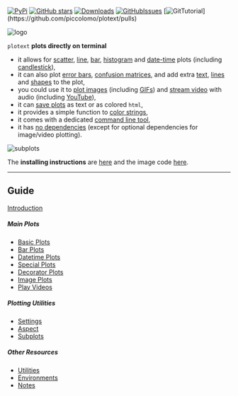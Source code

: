 [![PyPi](https://badge.fury.io/py/plotext.svg)](https://badge.fury.io/py/plotext)
[![GitHub stars](https://img.shields.io/github/stars/piccolomo/plotext.svg)](https://github.com/piccolomo/plotext/stargazers)
[![Downloads](https://pepy.tech/badge/plotext/month)](https://pepy.tech/project/plotext)
[![GitHubIssues](https://img.shields.io/badge/issue_tracking-github-blue.svg)](https://github.com/piccolomo/plotext/issues)
[![GitTutorial](https://img.shields.io/badge/PR-Welcome-%23FF8300.svg?)](https://github.com/piccolomo/plotext/pulls)

![logo](https://raw.githubusercontent.com/piccolomo/plotext/master/data/logo.png)

`plotext` **plots directly on terminal**

- it allows for [scatter](https://github.com/piccolomo/plotext/blob/master/readme/basic.md#scatter-plot), [line](https://github.com/piccolomo/plotext/blob/master/readme/basic.md#line-plot), [bar](https://github.com/piccolomo/plotext/blob/master/readme/bar.md#simple-bar-plot), [histogram](https://github.com/piccolomo/plotext/blob/master/readme/bar.md#histogram-plot) and [date-time](https://github.com/piccolomo/plotext/blob/master/readme/datetime.md#datetime-plot) plots (including [candlestick](https://github.com/piccolomo/plotext/blob/master/readme/datetime.md#candlestick-plot)),
- it can also plot [error bars](https://github.com/piccolomo/plotext/blob/master/readme/special.md#error-plot), [confusion matrices](https://github.com/piccolomo/plotext/blob/master/readme/special.md#confusion-matrix), and add extra [text](https://github.com/piccolomo/plotext/blob/master/readme/decorator.md#text-plot), [lines](https://github.com/piccolomo/plotext/blob/master/readme/decorator.md#line-plot) and [shapes](https://github.com/piccolomo/plotext/blob/master/readme/decorator.md#shape-plot) to the plot, 
- you could use it to [plot images](https://github.com/piccolomo/plotext/blob/master/readme/image.md#image-plot) (including [GIFs](https://github.com/piccolomo/plotext/blob/master/readme/image.md#gif-plot)) and [stream video](https://github.com/piccolomo/plotext/blob/master/readme/video.md#video-plot) with audio (including [YouTube](https://github.com/piccolomo/plotext/blob/master/readme/video.md#play-youtube)),
- it can [save plots](https://github.com/piccolomo/plotext/blob/master/readme/utilities.md#canvas-utilities) as text or as colored `html`,
- it provides a simple function to [color strings](https://github.com/piccolomo/plotext/blob/master/readme/utilities.md#colored-text),
- it comes with a dedicated [command line tool](https://github.com/piccolomo/plotext/blob/master/readme/utilities.md#command-line-tool),
- it has [no dependencies](https://github.com/piccolomo/plotext/blob/bda4ac53052f750471a49f9b0ca4753aa2bdeea1/setup.py#L24) (except for optional dependencies for image/video plotting).

![subplots](https://raw.githubusercontent.com/piccolomo/plotext/master/data/subplots.png)

The **installing instructions** are [here](https://github.com/piccolomo/plotext/blob/master/readme/notes.md#install) and the image code [here](https://github.com/piccolomo/plotext/blob/master/readme/subplots.md#subplots).

---

## Guide

[Introduction](https://github.com/piccolomo/plotext/blob/master/readme/basic.md#introduction)

##### Main Plots

- [Basic Plots](https://github.com/piccolomo/plotext/blob/master/readme/basic.md)
- [Bar Plots](https://github.com/piccolomo/plotext/blob/master/readme/bar.md)
- [Datetime Plots](https://github.com/piccolomo/plotext/blob/master/readme/datetime.md)
- [Special Plots](https://github.com/piccolomo/plotext/blob/master/readme/special.md)
- [Decorator Plots](https://github.com/piccolomo/plotext/blob/master/readme/decorator.md)
- [Image Plots](https://github.com/piccolomo/plotext/blob/master/readme/image.md)
- [Play Videos](https://github.com/piccolomo/plotext/blob/master/readme/video.md)

##### Plotting  Utilities

- [Settings](https://github.com/piccolomo/plotext/blob/master/readme/settings.md)
- [Aspect](https://github.com/piccolomo/plotext/blob/master/readme/aspect.md)
- [Subplots](https://github.com/piccolomo/plotext/blob/master/readme/subplots.md#subplots)

##### Other  Resources

- [Utilities](https://github.com/piccolomo/plotext/blob/master/readme/utilities.md)
- [Environments](https://github.com/piccolomo/plotext/blob/master/readme/environments.md)
- [Notes](https://github.com/piccolomo/plotext/blob/master/readme/notes.md)
